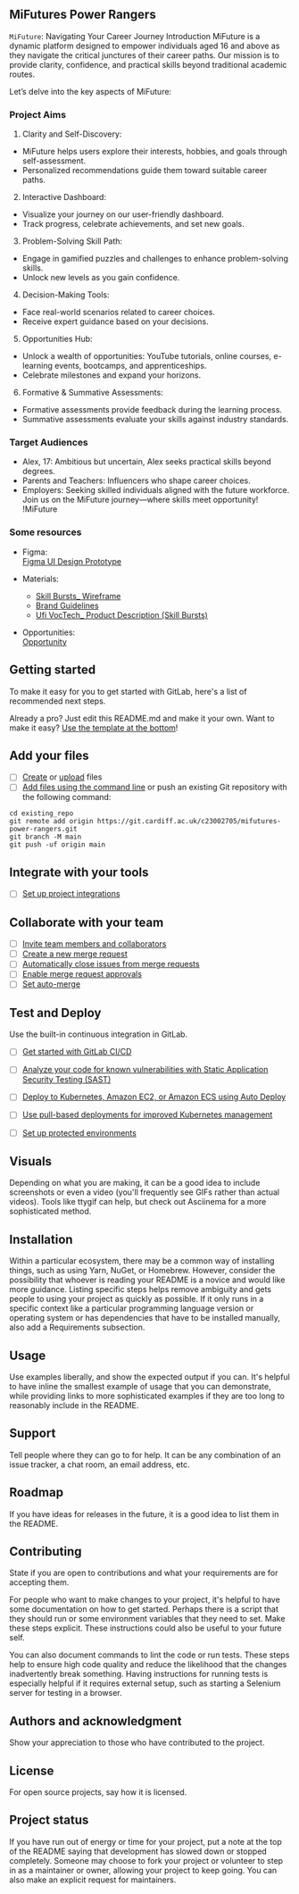 ## MiFutures Power Rangers

`MiFuture`: Navigating Your Career Journey
Introduction
MiFuture is a dynamic platform designed to empower individuals aged 16 and above as they navigate the critical junctures of their career paths. Our mission is to provide clarity, confidence, and practical skills beyond traditional academic routes. 

Let’s delve into the key aspects of MiFuture:
### Project Aims
1.	Clarity and Self-Discovery:
- MiFuture helps users explore their interests, hobbies, and goals through self-assessment.
- Personalized recommendations guide them toward suitable career paths.
2.	Interactive Dashboard:
- Visualize your journey on our user-friendly dashboard.
- Track progress, celebrate achievements, and set new goals.
3.	Problem-Solving Skill Path:
-	Engage in gamified puzzles and challenges to enhance problem-solving skills.
-	Unlock new levels as you gain confidence.
4.	Decision-Making Tools:
-	Face real-world scenarios related to career choices.
-	Receive expert guidance based on your decisions.
5.	Opportunities Hub:
-	Unlock a wealth of opportunities: YouTube tutorials, online courses, e-learning events, bootcamps, and apprenticeships.
-	Celebrate milestones and expand your horizons.
6.	Formative & Summative Assessments:
-	Formative assessments provide feedback during the learning process.
-	Summative assessments evaluate your skills against industry standards.

### Target Audiences
-	Alex, 17: Ambitious but uncertain, Alex seeks practical skills beyond degrees.
-	Parents and Teachers: Influencers who shape career choices.
-	Employers: Seeking skilled individuals aligned with the future workforce.
Join us on the MiFuture journey—where skills meet opportunity!
!MiFuture

### Some resources
- Figma:  
[Figma UI Design Prototype](https://www.figma.com/file/T8LQjFKuSBpir8uIQiqVl2/Untitled?type=design&node-id=0%3A1&mode=design&t=fy7OBaEXStJnp15m-1)

- Materials:  
  - [Skill Bursts_ Wireframe](https://www.canva.com/design/DAF-67ayBDc/OmdVfn1uEJDkoh1zoM6ZfA/view)
  - [Brand Guidelines](https://www.canva.com/design/DAFunBFRqco/BE1aNEfuMPTR8T9KqVT92Q/view?utm_content=DAFunBFRqco&utm_campaign=designshare&utm_medium=link&utm_source=publishsharelink#3)
  - [Ufi VocTech_ Product Description (Skill Bursts)](https://www.canva.com/design/DAFKsq4RsBQ/QzaC3ECjh5_ONpMAoCKgGw/view)

- Opportunities:  
[Opportunity](https://mifutureapp-my.sharepoint.com/:x:/g/personal/gem_mifuture_co_uk/EWLu63UojBJIvU4kJBb6ivoBoychKt7Kv7hl2RsQfbG9kQ?rtime=GSADUJFG3Eg)


## Getting started

To make it easy for you to get started with GitLab, here's a list of recommended next steps.

Already a pro? Just edit this README.md and make it your own. Want to make it easy? [Use the template at the bottom](#editing-this-readme)!

## Add your files

- [ ] [Create](https://docs.gitlab.com/ee/user/project/repository/web_editor.html#create-a-file) or [upload](https://docs.gitlab.com/ee/user/project/repository/web_editor.html#upload-a-file) files
- [ ] [Add files using the command line](https://docs.gitlab.com/ee/gitlab-basics/add-file.html#add-a-file-using-the-command-line) or push an existing Git repository with the following command:

```
cd existing_repo
git remote add origin https://git.cardiff.ac.uk/c23002705/mifutures-power-rangers.git
git branch -M main
git push -uf origin main
```

## Integrate with your tools

- [ ] [Set up project integrations](https://git.cardiff.ac.uk/c23002705/mifutures-power-rangers/-/settings/integrations)

## Collaborate with your team

- [ ] [Invite team members and collaborators](https://docs.gitlab.com/ee/user/project/members/)
- [ ] [Create a new merge request](https://docs.gitlab.com/ee/user/project/merge_requests/creating_merge_requests.html)
- [ ] [Automatically close issues from merge requests](https://docs.gitlab.com/ee/user/project/issues/managing_issues.html#closing-issues-automatically)
- [ ] [Enable merge request approvals](https://docs.gitlab.com/ee/user/project/merge_requests/approvals/)
- [ ] [Set auto-merge](https://docs.gitlab.com/ee/user/project/merge_requests/merge_when_pipeline_succeeds.html)

## Test and Deploy

Use the built-in continuous integration in GitLab.

- [ ] [Get started with GitLab CI/CD](https://docs.gitlab.com/ee/ci/quick_start/index.html)
- [ ] [Analyze your code for known vulnerabilities with Static Application Security Testing (SAST)](https://docs.gitlab.com/ee/user/application_security/sast/)
- [ ] [Deploy to Kubernetes, Amazon EC2, or Amazon ECS using Auto Deploy](https://docs.gitlab.com/ee/topics/autodevops/requirements.html)
- [ ] [Use pull-based deployments for improved Kubernetes management](https://docs.gitlab.com/ee/user/clusters/agent/)
- [ ] [Set up protected environments](https://docs.gitlab.com/ee/ci/environments/protected_environments.html)


## Visuals
Depending on what you are making, it can be a good idea to include screenshots or even a video (you'll frequently see GIFs rather than actual videos). Tools like ttygif can help, but check out Asciinema for a more sophisticated method.

## Installation
Within a particular ecosystem, there may be a common way of installing things, such as using Yarn, NuGet, or Homebrew. However, consider the possibility that whoever is reading your README is a novice and would like more guidance. Listing specific steps helps remove ambiguity and gets people to using your project as quickly as possible. If it only runs in a specific context like a particular programming language version or operating system or has dependencies that have to be installed manually, also add a Requirements subsection.

## Usage
Use examples liberally, and show the expected output if you can. It's helpful to have inline the smallest example of usage that you can demonstrate, while providing links to more sophisticated examples if they are too long to reasonably include in the README.

## Support
Tell people where they can go to for help. It can be any combination of an issue tracker, a chat room, an email address, etc.

## Roadmap
If you have ideas for releases in the future, it is a good idea to list them in the README.

## Contributing
State if you are open to contributions and what your requirements are for accepting them.

For people who want to make changes to your project, it's helpful to have some documentation on how to get started. Perhaps there is a script that they should run or some environment variables that they need to set. Make these steps explicit. These instructions could also be useful to your future self.

You can also document commands to lint the code or run tests. These steps help to ensure high code quality and reduce the likelihood that the changes inadvertently break something. Having instructions for running tests is especially helpful if it requires external setup, such as starting a Selenium server for testing in a browser.

## Authors and acknowledgment
Show your appreciation to those who have contributed to the project.

## License
For open source projects, say how it is licensed.

## Project status
If you have run out of energy or time for your project, put a note at the top of the README saying that development has slowed down or stopped completely. Someone may choose to fork your project or volunteer to step in as a maintainer or owner, allowing your project to keep going. You can also make an explicit request for maintainers.
